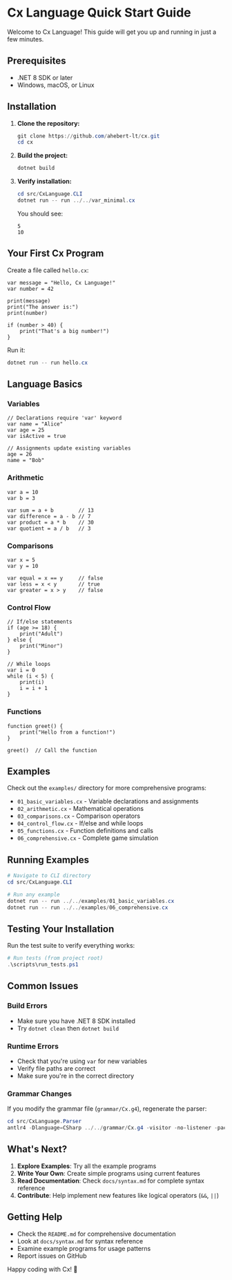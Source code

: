 # Cx Language Quick Start Guide

Welcome to Cx Language! This guide will get you up and running in just a few minutes.

## Prerequisites

- .NET 8 SDK or later
- Windows, macOS, or Linux

## Installation

1. **Clone the repository:**
   ```powershell
   git clone https://github.com/ahebert-lt/cx.git
   cd cx
   ```

2. **Build the project:**
   ```powershell
   dotnet build
   ```

3. **Verify installation:**
   ```powershell
   cd src/CxLanguage.CLI
   dotnet run -- run ../../var_minimal.cx
   ```
   
   You should see:
   ```
   5
   10
   ```

## Your First Cx Program

Create a file called `hello.cx`:

```cx
var message = "Hello, Cx Language!"
var number = 42

print(message)
print("The answer is:")
print(number)

if (number > 40) {
    print("That's a big number!")
}
```

Run it:
```powershell
dotnet run -- run hello.cx
```

## Language Basics

### Variables
```cx
// Declarations require 'var' keyword
var name = "Alice"
var age = 25
var isActive = true

// Assignments update existing variables
age = 26
name = "Bob"
```

### Arithmetic
```cx
var a = 10
var b = 3

var sum = a + b        // 13
var difference = a - b // 7
var product = a * b    // 30
var quotient = a / b   // 3
```

### Comparisons
```cx
var x = 5
var y = 10

var equal = x == y     // false
var less = x < y       // true
var greater = x > y    // false
```

### Control Flow
```cx
// If/else statements
if (age >= 18) {
    print("Adult")
} else {
    print("Minor")
}

// While loops
var i = 0
while (i < 5) {
    print(i)
    i = i + 1
}
```

### Functions
```cx
function greet() {
    print("Hello from a function!")
}

greet()  // Call the function
```

## Examples

Check out the `examples/` directory for more comprehensive programs:

- `01_basic_variables.cx` - Variable declarations and assignments
- `02_arithmetic.cx` - Mathematical operations
- `03_comparisons.cx` - Comparison operators
- `04_control_flow.cx` - If/else and while loops
- `05_functions.cx` - Function definitions and calls
- `06_comprehensive.cx` - Complete game simulation

## Running Examples

```powershell
# Navigate to CLI directory
cd src/CxLanguage.CLI

# Run any example
dotnet run -- run ../../examples/01_basic_variables.cx
dotnet run -- run ../../examples/06_comprehensive.cx
```

## Testing Your Installation

Run the test suite to verify everything works:

```powershell
# Run tests (from project root)
.\scripts\run_tests.ps1
```

## Common Issues

### Build Errors
- Make sure you have .NET 8 SDK installed
- Try `dotnet clean` then `dotnet build`

### Runtime Errors
- Check that you're using `var` for new variables
- Verify file paths are correct
- Make sure you're in the correct directory

### Grammar Changes
If you modify the grammar file (`grammar/Cx.g4`), regenerate the parser:
```powershell
cd src/CxLanguage.Parser
antlr4 -Dlanguage=CSharp ../../grammar/Cx.g4 -visitor -no-listener -package CxLanguage.Parser.Generated
```

## What's Next?

1. **Explore Examples**: Try all the example programs
2. **Write Your Own**: Create simple programs using current features
3. **Read Documentation**: Check `docs/syntax.md` for complete syntax reference
4. **Contribute**: Help implement new features like logical operators (`&&`, `||`)

## Getting Help

- Check the `README.md` for comprehensive documentation
- Look at `docs/syntax.md` for syntax reference
- Examine example programs for usage patterns
- Report issues on GitHub

Happy coding with Cx! 🚀
